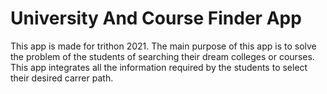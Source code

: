 # University And Course Finder App

This app is made for trithon 2021.
The main purpose of this app is to solve the problem of the students of searching their dream colleges or courses.
This app integrates all the information required by the students to select their desired carrer path.
